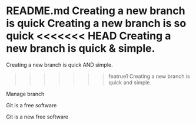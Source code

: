README.md
Creating a new branch is quick
Creating a new branch is so quick
<<<<<<< HEAD
Creating a new branch is quick & simple.
=======
Creating a new branch is quick AND simple.
>>>>>>> featrue1
Creating a new branch is quick and simple.

Manage branch

Git is a free software

Git is a new free software
